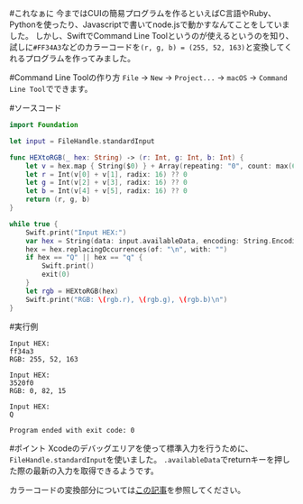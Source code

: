 <!-- title:Swift：カラーコードをRGBの値に変換してくれるCommand Line Tool作ってみた -->
#これなぁに
今まではCUIの簡易プログラムを作るといえばC言語やRuby、Pythonを使ったり、Javascriptで書いてnode.jsで動かすなんてことをしていました。
しかし、SwiftでCommand Line Toolというのが使えるというのを知り、試しに`#FF34A3`などのカラーコードを`(r, g, b) = (255, 52, 163)`と変換してくれるプログラムを作ってみました。

#Command Line Toolの作り方
`File` -> `New` -> `Project...` -> `macOS` -> `Command Line Tool`でできます。 

#ソースコード
```swift:main.swift
import Foundation

let input = FileHandle.standardInput

func HEXtoRGB(_ hex: String) -> (r: Int, g: Int, b: Int) {
	let v = hex.map { String($0) } + Array(repeating: "0", count: max(6 - hex.count, 0))
	let r = Int(v[0] + v[1], radix: 16) ?? 0
	let g = Int(v[2] + v[3], radix: 16) ?? 0
	let b = Int(v[4] + v[5], radix: 16) ?? 0
	return (r, g, b)
}

while true {
	Swift.print("Input HEX:")
	var hex = String(data: input.availableData, encoding: String.Encoding.utf8) ?? "000000"
	hex = hex.replacingOccurrences(of: "\n", with: "")
	if hex == "Q" || hex == "q" {
		Swift.print()
		exit(0)
	}
	let rgb = HEXtoRGB(hex)
	Swift.print("RGB: \(rgb.r), \(rgb.g), \(rgb.b)\n")
}
```

#実行例
```plaintext:
Input HEX:
ff34a3
RGB: 255, 52, 163

Input HEX:
3520f0
RGB: 0, 82, 15

Input HEX:
Q

Program ended with exit code: 0
```

#ポイント
Xcodeのデバッグエリアを使って標準入力を行うために、`FileHandle.standardInput`を使いました。
`.availableData`でreturnキーを押した際の最新の入力を取得できるようです。

カラーコードの変換部分については[この記事](https://qiita.com/Kyomesuke3/items/eae6216b13c651254f64)を参照してください。
